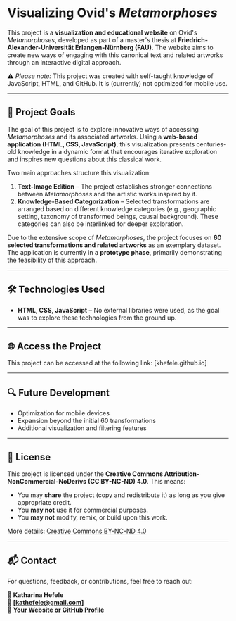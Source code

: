 # Visualizing Ovid's *Metamorphoses*

This project is a **visualization and educational website** on Ovid's *Metamorphoses*, developed as part of a master's thesis at **Friedrich-Alexander-Universität Erlangen-Nürnberg (FAU)**. The website aims to create new ways of engaging with this canonical text and related artworks through an interactive digital approach.

⚠️ *Please note:* This project was created with self-taught knowledge of JavaScript, HTML, and GitHub. It is (currently) not optimized for mobile use.

---

## 🎯 Project Goals

The goal of this project is to explore innovative ways of accessing *Metamorphoses* and its associated artworks. Using a **web-based application (HTML, CSS, JavaScript)**, this visualization presents centuries-old knowledge in a dynamic format that encourages iterative exploration and inspires new questions about this classical work.

Two main approaches structure this visualization:

1. **Text-Image Edition** – The project establishes stronger connections between *Metamorphoses* and the artistic works inspired by it.
2. **Knowledge-Based Categorization** – Selected transformations are arranged based on different knowledge categories (e.g., geographic setting, taxonomy of transformed beings, causal background). These categories can also be interlinked for deeper exploration.

Due to the extensive scope of *Metamorphoses*, the project focuses on **60 selected transformations and related artworks** as an exemplary dataset. The application is currently in a **prototype phase**, primarily demonstrating the feasibility of this approach.

---

## 🛠️ Technologies Used

- **HTML, CSS, JavaScript** – No external libraries were used, as the goal was to explore these technologies from the ground up.

---

## 🌐 Access the Project

This project can be accessed at the following link: [khefele.github.io]

---

## 🔍 Future Development

- Optimization for mobile devices
- Expansion beyond the initial 60 transformations
- Additional visualization and filtering features

---

## 📜 License

This project is licensed under the **Creative Commons Attribution-NonCommercial-NoDerivs (CC BY-NC-ND) 4.0**. This means:
- You may **share** the project (copy and redistribute it) as long as you give appropriate credit.
- You **may not** use it for commercial purposes.
- You **may not** modify, remix, or build upon this work.

More details: [Creative Commons BY-NC-ND 4.0](https://creativecommons.org/licenses/by-nc-nd/4.0/)

---

## 📬 Contact

For questions, feedback, or contributions, feel free to reach out:

👤 **Katharina Hefele**  
📧 **[kathefele@gmail.com]**  
🔗 **[Your Website or GitHub Profile](https://github.com/KHefele)**
